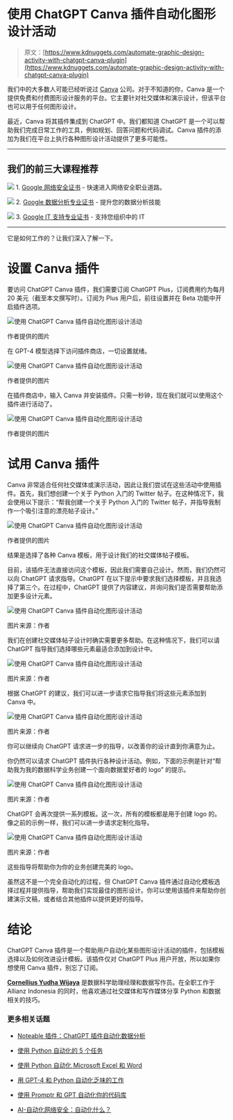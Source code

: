 # 使用 ChatGPT Canva 插件自动化图形设计活动

> 原文：[https://www.kdnuggets.com/automate-graphic-design-activity-with-chatgpt-canva-plugin](https://www.kdnuggets.com/automate-graphic-design-activity-with-chatgpt-canva-plugin)

我们中的大多数人可能已经听说过 [Canva](https://www.canva.com/) 公司。对于不知道的你，Canva 是一个提供免费和付费图形设计服务的平台。它主要针对社交媒体和演示设计，但该平台也可以用于任何图形设计。

最近，Canva 将其插件集成到 ChatGPT 中。我们都知道 ChatGPT 是一个可以帮助我们完成日常工作的工具，例如规划、回答问题和代码调试。Canva 插件的添加为我们在平台上执行各种图形设计活动提供了更多可能性。

* * *

## 我们的前三大课程推荐

![](../Images/0244c01ba9267c002ef39d4907e0b8fb.png) 1\. [Google 网络安全证书](https://www.kdnuggets.com/google-cybersecurity) - 快速进入网络安全职业道路。

![](../Images/e225c49c3c91745821c8c0368bf04711.png) 2\. [Google 数据分析专业证书](https://www.kdnuggets.com/google-data-analytics) - 提升您的数据分析技能

![](../Images/0244c01ba9267c002ef39d4907e0b8fb.png) 3\. [Google IT 支持专业证书](https://www.kdnuggets.com/google-itsupport) - 支持您组织中的 IT

* * *

它是如何工作的？让我们深入了解一下。

# 设置 Canva 插件

要访问 ChatGPT Canva 插件，我们需要订阅 ChatGPT Plus，订阅费用约为每月 20 美元（截至本文撰写时）。订阅为 Plus 用户后，前往设置并在 Beta 功能中开启插件选项。

![使用 ChatGPT Canva 插件自动化图形设计活动](../Images/a73cb08185834fc9ba8ff1c14109ff9d.png)

作者提供的图片

在 GPT-4 模型选择下访问插件商店，一切设置就绪。

![使用 ChatGPT Canva 插件自动化图形设计活动](../Images/5dbc9a17a5338d22e2e9d6b59964593b.png)

作者提供的图片

在插件商店中，输入 Canva 并安装插件。只需一秒钟，现在我们就可以使用这个插件进行活动了。

![使用 ChatGPT Canva 插件自动化图形设计活动](../Images/97fd064439709e145f6cec96bedc0a32.png)

作者提供的图片

# 试用 Canva 插件

Canva 非常适合任何社交媒体或演示活动，因此让我们尝试在这些活动中使用插件。首先，我们想创建一个关于 Python 入门的 Twitter 帖子。在这种情况下，我会使用以下提示：“帮我创建一个关于 Python 入门的 Twitter 帖子，并指导我制作一个吸引注意的漂亮帖子设计。”

![使用 ChatGPT Canva 插件自动化图形设计活动](../Images/f786c434d17625245f90b7aee0e44f00.png)

作者提供的图片

结果是选择了各种 Canva 模板，用于设计我们的社交媒体帖子模板。

目前，该插件无法直接访问这个模板，因此我们需要自己设计。然而，我们仍然可以向 ChatGPT 请求指导。ChatGPT 在以下提示中要求我们选择模板，并且我选择了第三个。在过程中，ChatGPT 提供了内容建议，并询问我们是否需要帮助添加更多设计元素。

![使用 ChatGPT Canva 插件自动化图形设计活动](../Images/3bf9df2f7eff42ba7caaf950cd3b8aae.png)

图片来源：作者

我们在创建社交媒体帖子设计时确实需要更多帮助。在这种情况下，我们可以请 ChatGPT 指导我们选择哪些元素最适合添加到设计中。

![使用 ChatGPT Canva 插件自动化图形设计活动](../Images/f43ffb564f9eeb7000aa45b2e23b087f.png)

图片来源：作者

根据 ChatGPT 的建议，我们可以进一步请求它指导我们将这些元素添加到 Canva 中。

![使用 ChatGPT Canva 插件自动化图形设计活动](../Images/33f94dee6f91e74e4a4a550161c7d3f0.png)

图片来源：作者

你可以继续向 ChatGPT 请求进一步的指导，以改善你的设计直到你满意为止。

你仍然可以请求 ChatGPT 插件执行各种设计活动。例如，下面的示例是针对“帮助我为我的数据科学业务创建一个面向数据爱好者的 logo” 的提示。

![使用 ChatGPT Canva 插件自动化图形设计活动](../Images/a346f87ae5605c3f8d961c531dca58e7.png)

图片来源：作者

ChatGPT 会再次提供一系列模板。这一次，所有的模板都是用于创建 logo 的。像之前的示例一样，我们可以进一步请求定制化指导。

![使用 ChatGPT Canva 插件自动化图形设计活动](../Images/2a0bd1a4a904aa59f14cef2eab4024f3.png)

图片来源：作者

这些指导将帮助你为你的业务创建完美的 logo。

虽然这不是一个完全自动化的过程，但 ChatGPT Canva 插件通过自动化模板选择过程并提供指导，帮助我们实现最佳的图形设计。你可以使用该插件来帮助你创建演示文稿，或者结合其他插件以提供更好的指导。

# 结论

ChatGPT Canva 插件是一个帮助用户自动化某些图形设计活动的插件，包括模板选择以及如何改进设计模板。该插件仅对 ChatGPT Plus 用户开放，所以如果你想使用 Canva 插件，别忘了订阅。

**[Cornellius Yudha Wijaya](https://www.linkedin.com/in/cornellius-yudha-wijaya/)** 是数据科学助理经理和数据写作员。在全职工作于 Allianz Indonesia 的同时，他喜欢通过社交媒体和写作媒体分享 Python 和数据相关的技巧。

### 更多相关话题

+   [Noteable 插件：ChatGPT 插件自动化数据分析](https://www.kdnuggets.com/2023/06/noteable-plugin-chatgpt-plugin-automates-data-analysis.html)

+   [使用 Python 自动化的 5 个任务](https://www.kdnuggets.com/2021/06/5-tasks-automate-python.html)

+   [使用 Python 自动化 Microsoft Excel 和 Word](https://www.kdnuggets.com/2021/08/automate-microsoft-excel-word-python.html)

+   [用 GPT-4 和 Python 自动化乏味的工作](https://www.kdnuggets.com/2023/03/automate-boring-stuff-chatgpt-python.html)

+   [使用 Promptr 和 GPT 自动化你的代码库](https://www.kdnuggets.com/2023/04/automate-codebase-promptr-gpt.html)

+   [AI-自动化网络安全：自动化什么？](https://www.kdnuggets.com/ai-automated-cybersecurity-what-to-automate)
